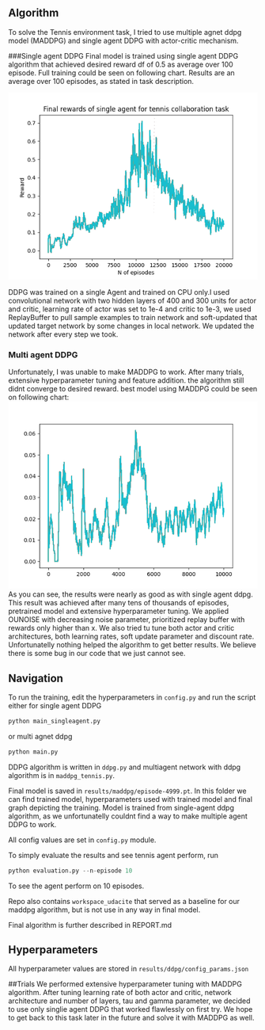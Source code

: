 ## Algorithm
To solve the Tennis environment task, I tried to use multiple agnet ddpg model (MADDPG) and single agent DDPG with actor-critic mechanism.

###Single agent DDPG
Final model is trained using single agent DDPG algorithm that achieved desired reward df of 0.5 as average over 100 episode. 
Full training could be seen on following chart. Results are an average over 100 episodes, as stated in task description. 

![ddpg](results/ddpg/result_plot.png)


DDPG was trained on a single Agent and trained on CPU only.I used convolutional network with two 
hidden layers of 400 and 300 units for actor and critic, learning rate of actor was set to 1e-4 and 
critic to 1e-3, we used ReplayBuffer to pull sample examples to train network and soft-updated 
that updated target network by some changes in local network. We updated the network after every step we took.

### Multi agent DDPG
Unfortunately, I was unable to make MADDPG to work. After many trials, extensive hyperparameter 
tuning and feature addition. the algorithm still didnt converge to desired reward. best model using MADDPG 
could be seen on following chart:
![maddpg](results/maddpg/result_plot.png)
As you can see, the results were nearly as good as with single agent ddpg. This result was achieved 
after many tens of thousands of episodes, pretrained model and extensive hyperparameter tuning. We 
applied OUNOISE with decreasing noise parameter, prioritized replay buffer with rewards only higher 
than x. We also tried tu tune both actor and critic architectures, both learning rates, soft update 
parameter and discount rate. Unfortunatelly nothing helped the algorithm to get better results. We
believe there is some bug in our code that we just cannot see.


## Navigation
To run the training, edit the hyperparameters in `config.py` and run the script either for single agent DDPG
```python
python main_singleagent.py
```
or multi agnet ddpg
```python
python main.py
```
DDPG algorithm is written in `ddpg.py` and multiagent network with ddpg algorithm is in `maddpg_tennis.py`.

Final model is saved in `results/maddpg/episode-4999.pt`. In this folder we can find trained model, hyperparameters used with trained model and final graph depicting the training.
Model is trained from single-agent ddpg algorithm, as we unfortunatelly couldnt find a way to make multiple agent DDPG to work. 

All config values are set in `config.py` module.

To simply evaluate the results and see tennis agent perform, run
```python 
python evaluation.py --n-episode 10
```
To see the agent perform on 10 episodes.

Repo also contains `workspace_udacite` that served as a baseline for our maddpg algorithm, but is not use in any way in final model.

Final algorithm is further described in REPORT.md
## Hyperparameters
All hyperparameter values are stored in `results/ddpg/config_params.json`

##Trials
We performed extensive hyperparameter tuning with MADDPG algorithm. After tuning learning rate of 
both actor and critic, network architecture and number of layers, tau and gamma parameter, we 
decided to use only singlie agent DDPG that worked flawlessly on first try. We hope to get back
to this task later in the future and solve it with MADDPG as well.

